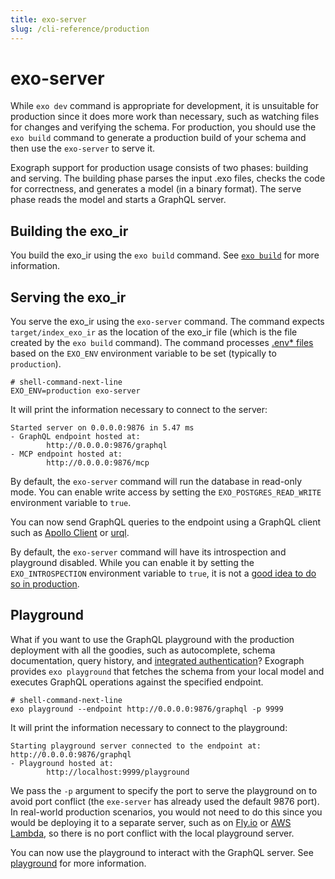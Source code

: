 ```yaml
---
title: exo-server
slug: /cli-reference/production
---
```


# exo-server

While `exo dev` command is appropriate for development, it is unsuitable for production since it does more work than necessary, such as watching files for changes and verifying the schema. For production, you should use the `exo build` command to generate a production build of your schema and then use the `exo-server` to serve it.

Exograph support for production usage consists of two phases: building and serving. The building phase parses the input .exo files, checks the code for correctness, and generates a model (in a binary format). The serve phase reads the model and starts a GraphQL server.

## Building the exo_ir

You build the exo_ir using the `exo build` command. See [`exo build`](/cli-reference/development/build.md) for more information.

## Serving the exo_ir

You serve the exo_ir using the `exo-server` command. The command expects `target/index_exo_ir` as the location of the exo_ir file (which is the file created by the `exo build` command). The command processes [.env* files](/managing-env.md) based on the `EXO_ENV` environment variable to be set (typically to `production`).

```shell-session
# shell-command-next-line
EXO_ENV=production exo-server
```

It will print the information necessary to connect to the server:

```shell-session
Started server on 0.0.0.0:9876 in 5.47 ms
- GraphQL endpoint hosted at:
        http://0.0.0.0:9876/graphql
- MCP endpoint hosted at:
        http://0.0.0.0:9876/mcp
```

By default, the `exo-server` command will run the database in read-only mode. You can enable write access by setting the `EXO_POSTGRES_READ_WRITE` environment variable to `true`.

You can now send GraphQL queries to the endpoint using a GraphQL client such as [Apollo Client](https://www.apollographql.com/docs/react/) or [urql](https://formidable.com/open-source/urql/).

By default, the `exo-server` command will have its introspection and playground disabled. While you can enable it by setting the `EXO_INTROSPECTION` environment variable to `true`, it is not a [good idea to do so in production](/production/introspection.md).

## Playground

What if you want to use the GraphQL playground with the production deployment with all the goodies, such as autocomplete, schema documentation, query history, and [integrated authentication](/authentication/overview.md)? Exograph provides `exo playground` that fetches the schema from your local model and executes GraphQL operations against the specified endpoint.

```shell-session
# shell-command-next-line
exo playground --endpoint http://0.0.0.0:9876/graphql -p 9999
```

It will print the information necessary to connect to the playground:

```shell-session
Starting playground server connected to the endpoint at: http://0.0.0.0:9876/graphql
- Playground hosted at:
        http://localhost:9999/playground
```

We pass the `-p` argument to specify the port to serve the playground on to avoid port conflict (the `exe-server` has already used the default 9876 port). In real-world production scenarios, you would not need to do this since you would be deploying it to a separate server, such as on [Fly.io](/deployment/flyio.md) or [AWS Lambda](/deployment/aws-lambda.md), so there is no port conflict with the local playground server.

You can now use the playground to interact with the GraphQL server. See [playground](/cli-reference/development/playground.md) for more information.
